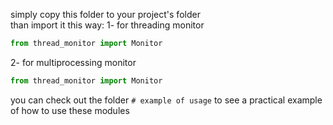 simply copy this folder to your project's folder  
than import it this way:
1- for threading monitor
```python
from thread_monitor import Monitor
```
2- for multiprocessing monitor
```python
from thread_monitor import Monitor
```
  
  
you can check out the folder `# example of usage` to see a practical example of how to use these modules